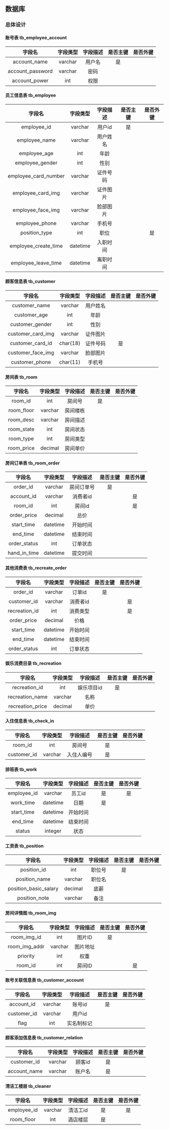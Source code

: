 ## 数据库

### 总体设计


#### 账号表 tb_employee_account

字段名 | 字段类型 | 字段描述 | 是否主键 | 是否外键
:-: | :-: | :-: | :-: | :-:
account_name | varchar | 用户名 | 是 | 
account_password | varchar | 密码 | |
account_power | int | 权限 | |


#### 员工信息表 tb_employee

字段名 | 字段类型 | 字段描述 | 是否主键 | 是否外键
:-: | :-: | :-: | :-: | :-:
employee_id | varchar | 用户id | 是 |
employee_name | varchar | 用户姓名 | |
employee_age | int | 年龄 | |
employee_gender | int | 性别 | |
employee_card_number | varchar | 证件号码 | |
employee_card_img | varchar | 证件图片 | |
employee_face_img | varchar | 脸部图片 | |
employee_phone | varchar | 手机号 | |
position_type | int | 职位 | | 是
employee_create_time | datetime | 入职时间 | |
employee_leave_time | datetime | 离职时间 | |

#### 顾客信息表 tb_customer

字段名 | 字段类型 | 字段描述 | 是否主键 | 是否外键
:-:|:-:|:-:|:-:|:-:
customer_name | varchar | 用户姓名 | |
customer_age | int | 年龄 | |
customer_gender | int | 性别 | |
customer_card_img | varchar | 证件图片 | |
customer_card_id | char(18) | 证件号码 | 是 |
customer_face_img | varchar | 脸部图片 | |
customer_phone | char(11) | 手机号 | |

#### 房间表 tb_room

字段名 | 字段类型 | 字段描述 | 是否主键 | 是否外键
:-: | :-: | :-: | :-: | :-:
room_id | int | 房间号 | 是 |
room_floor | varchar | 房间楼栋 | |
room_desc | varchar | 房间描述 | |
room_state | int | 房间状态 | |
room_type | int | 房间类型 | |
room_price | decimal | 房间单价 | |

#### 房间订单表 tb_room_order

字段名 | 字段类型 | 字段描述 | 是否主键 | 是否外键
:-: | :-: | :-: | :-: | :-:
order_id | varchar | 房间订单号 | 是 |
account_id | varchar | 消费者id | | 是
room_id | int | 房间id | | 是
order_price | decimal | 总价
start_time | datetime | 开始时间
end_time | datetime | 结束时间
order_status | int | 订单状态
hand_in_time | datetime | 提交时间

#### 其他消费表 tb_recreate_order

字段名 | 字段类型 | 字段描述 | 是否主键 | 是否外键
:-: | :-: | :-: | :-: | :-:
order_id | varchar | 订单id  | 是 |
customer_id | varchar | 消费者id | | 是 |
recreation_id | int | 消费类型 | | 是
order_price | decimal | 价格
start_time | datetime | 开始时间
end_time | datetime | 结束时间
order_status | int | 订单状态

#### 娱乐消费目录 tb_recreation

字段名 | 字段类型 | 字段描述 | 是否主键 | 是否外键
:-: | :-: | :-: | :-: | :-:
recreation_id | int | 娱乐项目id | 是 |
recreation_name | varchar | 名称 | |
recreation_price | decimal | 单价

#### 入住信息表 tb_check_in

字段名 | 字段类型 | 字段描述 | 是否主键 | 是否外键
:-: | :-: | :-: | :-: | :-:
room_id | int | 房间号 | 是 |
customer_id | varchar | 入住人编号 | 是 |

#### 排班表 tb_work

字段名 | 字段类型 | 字段描述 | 是否主键 | 是否外键
:-: | :-: | :-: | :-: | :-:
employee_id | varchar | 员工id | 是 | 是
work_time | datetime | 日期 | 是 | 
start_time | datetime | 开始时间 
end_time | datetime | 结束时间
status | integer | 状态

#### 工资表 tb_position

字段名 | 字段类型 | 字段描述 | 是否主键 | 是否外键
:-: | :-: | :-: | :-: | :-:
position_id | int | 职位号 | 是 |
position_name | varchar | 职位名
position_basic_salary | decimal | 底薪
position_note | varchar | 备注

#### 房间详情图 tb_room_img

字段名 | 字段类型 | 字段描述 | 是否主键 | 是否外键
:-: | :-: | :-: | :-: | :-:
room_img_id | int | 图片ID | 是 |
room_img_addr | varchar | 图片地址
priority | int | 权重
room_id | int | 房间ID | | 是

#### 账号关联信息表 tb_customer_account

字段名 | 字段类型 | 字段描述 | 是否主键 | 是否外键
:-: | :-: | :-: | :-: | :-:
account_id | varchar | 账号id | 是 |
customer_id | varchar | 用户id | |
flag | int | 实名制标记 | |

#### 顾客添加信息表 tb_customer_relation
字段名 | 字段类型 | 字段描述 | 是否主键 | 是否外键
:-: | :-: | :-: | :-: | :-:
customer_id | varchar | 顾客id | 是 |
account_name | varchar | 账户名 | 是 |

#### 清洁工楼层 tb_cleaner

字段名 | 字段类型 | 字段描述 | 是否主键 | 是否外键
:-: | :-: | :-: | :-: | :-:
employee_id | varchar | 清洁工id | 是 | 是
room_floor | int | 酒店楼层 | 是 |

